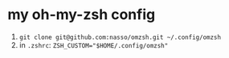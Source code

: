 # my oh-my-zsh config

1. `git clone git@github.com:nasso/omzsh.git ~/.config/omzsh`
2. in `.zshrc`: `ZSH_CUSTOM="$HOME/.config/omzsh"`
